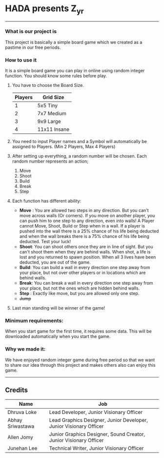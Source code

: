 # HADA presents Z<sub>yr</sub>
___
### What is our project is
This project is basically a simple board game which we created as a pastime in our free periods.

### How to use it
  It is a simple board game you can play in online using random integer function. You should know some rules before play.

 1. You have to choose the Board Size.

    |Players|Grid Size|
    |---|---|
    |1|5x5 Tiny|
    |2|7x7 Medium|
    |3|9x9 Large|
    |4|11x11 Insane|

 2. You need to input Player names and a Symbol will automatically be assigned to Players. (Min 2 Players, Max 4 Players)

 3. After setting up everything, a random number will be chosen. Each random number represents an action;
  	1. Move
  	2. Shoot
  	3. Build
  	4. Break
  	5. Step

 4. Each function has different ability:

 	- **Move** : You are allowed two steps in any direction. But you can't move across walls (Or corners). If you move on another player, you can push him to one step to any direction, even into walls! A Player cannot Move, Shoot, Build or Step when in a wall. If a player is pushed into the wall there is a 25% chance of his life being deducted and when the wall breaks there is a 75% chance of his life being deducted. Test your luck!
 	- **Shoot**: You can shoot others once they are in line of sight. But you can't shoot them when they are behind walls. When shot, a life is lost and you returned to spawn position. When all 3 lives have been deducted, you are out of the game.
 	- **Build**: You can build a wall in every direction one step away from your place, but not over other players or in locations which are behind walls.
 	- **Break**: You can break a wall in every direction one step away from your place, but not the ones which are hidden behind walls.
 	- **Step** : Exactly like move, but you are allowed only one step.
 	- ~~Jump~~

 5. Last man standing will be winner of the game!

### Minimum requirements:
 When you start game for the first time, it requires some data. This will be downloaded automatically when you start the game.

### Why we made it:

  We have enjoyed random integer game during free period so that we want to share our idea through this project and makes others also can enjoy this game.

___

## Credits
|Name|Job|
|---|---|
|Dhruva Loke|Lead Developer, Junior Visionary Officer|
|Abhay Sriwastawa|Lead Graphics Designer, Junior Developer, Junior Visionary Officer|
|Allen Jomy|Junior Graphics Designer, Sound Creator, Junior Visionary Officer|
|Junehan Lee|Technical Writer, Junior Visionary Officer|
